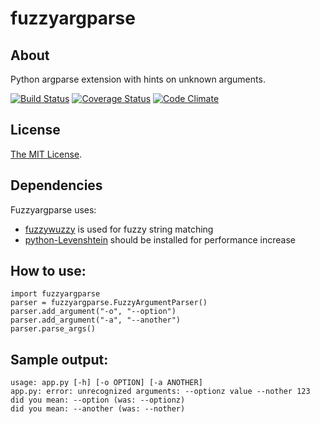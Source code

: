 # fuzzyargparse

## About
Python argparse extension with hints on unknown arguments.

[![Build Status](https://travis-ci.org/rogalski/fuzzyargparse.svg?branch=master)](https://travis-ci.org/rogalski/fuzzyargparse)
[![Coverage Status](https://coveralls.io/repos/github/rogalski/fuzzyargparse/badge.svg?branch=master)](https://coveralls.io/github/rogalski/fuzzyargparse?branch=master)
[![Code Climate](https://codeclimate.com/github/rogalski/fuzzyargparse/badges/gpa.svg)](https://codeclimate.com/github/rogalski/fuzzyargparse)

## License
[The MIT License](LICENSE).

## Dependencies

Fuzzyargparse uses:
- [fuzzywuzzy](https://github.com/seatgeek/fuzzywuzzy) is used for fuzzy string matching
- [python-Levenshtein](https://pypi.python.org/pypi/python-Levenshtein) should be installed for performance increase

## How to use:

    import fuzzyargparse
    parser = fuzzyargparse.FuzzyArgumentParser()
    parser.add_argument("-o", "--option")
    parser.add_argument("-a", "--another")
    parser.parse_args()

## Sample output:

    usage: app.py [-h] [-o OPTION] [-a ANOTHER]
    app.py: error: unrecognized arguments: --optionz value --nother 123
    did you mean: --option (was: --optionz)
    did you mean: --another (was: --nother)
